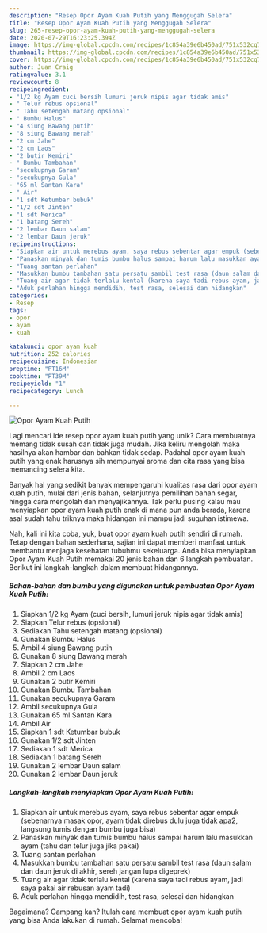 ```yaml
---
description: "Resep Opor Ayam Kuah Putih yang Menggugah Selera"
title: "Resep Opor Ayam Kuah Putih yang Menggugah Selera"
slug: 265-resep-opor-ayam-kuah-putih-yang-menggugah-selera
date: 2020-07-29T16:23:25.394Z
image: https://img-global.cpcdn.com/recipes/1c854a39e6b450ad/751x532cq70/opor-ayam-kuah-putih-foto-resep-utama.jpg
thumbnail: https://img-global.cpcdn.com/recipes/1c854a39e6b450ad/751x532cq70/opor-ayam-kuah-putih-foto-resep-utama.jpg
cover: https://img-global.cpcdn.com/recipes/1c854a39e6b450ad/751x532cq70/opor-ayam-kuah-putih-foto-resep-utama.jpg
author: Juan Craig
ratingvalue: 3.1
reviewcount: 8
recipeingredient:
- "1/2 kg Ayam cuci bersih lumuri jeruk nipis agar tidak amis"
- " Telur rebus opsional"
- " Tahu setengah matang opsional"
- " Bumbu Halus"
- "4 siung Bawang putih"
- "8 siung Bawang merah"
- "2 cm Jahe"
- "2 cm Laos"
- "2 butir Kemiri"
- " Bumbu Tambahan"
- "secukupnya Garam"
- "secukupnya Gula"
- "65 ml Santan Kara"
- " Air"
- "1 sdt Ketumbar bubuk"
- "1/2 sdt Jinten"
- "1 sdt Merica"
- "1 batang Sereh"
- "2 lembar Daun salam"
- "2 lembar Daun jeruk"
recipeinstructions:
- "Siapkan air untuk merebus ayam, saya rebus sebentar agar empuk (sebenarnya masak opor, ayam tidak direbus dulu juga tidak apa2, langsung tumis dengan bumbu juga bisa)"
- "Panaskan minyak dan tumis bumbu halus sampai harum lalu masukkan ayam (tahu dan telur juga jika pakai)"
- "Tuang santan perlahan"
- "Masukkan bumbu tambahan satu persatu sambil test rasa (daun salam dan daun jeruk di akhir, sereh jangan lupa digeprek)"
- "Tuang air agar tidak terlalu kental (karena saya tadi rebus ayam, jadi saya pakai air rebusan ayam tadi)"
- "Aduk perlahan hingga mendidih, test rasa, selesai dan hidangkan"
categories:
- Resep
tags:
- opor
- ayam
- kuah

katakunci: opor ayam kuah 
nutrition: 252 calories
recipecuisine: Indonesian
preptime: "PT16M"
cooktime: "PT39M"
recipeyield: "1"
recipecategory: Lunch

---
```



![Opor Ayam Kuah Putih](https://img-global.cpcdn.com/recipes/1c854a39e6b450ad/751x532cq70/opor-ayam-kuah-putih-foto-resep-utama.jpg)

Lagi mencari ide resep opor ayam kuah putih yang unik? Cara membuatnya memang tidak susah dan tidak juga mudah. Jika keliru mengolah maka hasilnya akan hambar dan bahkan tidak sedap. Padahal opor ayam kuah putih yang enak harusnya sih mempunyai aroma dan cita rasa yang bisa memancing selera kita.

Banyak hal yang sedikit banyak mempengaruhi kualitas rasa dari opor ayam kuah putih, mulai dari jenis bahan, selanjutnya pemilihan bahan segar, hingga cara mengolah dan menyajikannya. Tak perlu pusing kalau mau menyiapkan opor ayam kuah putih enak di mana pun anda berada, karena asal sudah tahu triknya maka hidangan ini mampu jadi suguhan istimewa.




Nah, kali ini kita coba, yuk, buat opor ayam kuah putih sendiri di rumah. Tetap dengan bahan sederhana, sajian ini dapat memberi manfaat untuk membantu menjaga kesehatan tubuhmu sekeluarga. Anda bisa menyiapkan Opor Ayam Kuah Putih memakai 20 jenis bahan dan 6 langkah pembuatan. Berikut ini langkah-langkah dalam membuat hidangannya.

<!--inarticleads1-->

##### Bahan-bahan dan bumbu yang digunakan untuk pembuatan Opor Ayam Kuah Putih:

1. Siapkan 1/2 kg Ayam (cuci bersih, lumuri jeruk nipis agar tidak amis)
1. Siapkan  Telur rebus (opsional)
1. Sediakan  Tahu setengah matang (opsional)
1. Gunakan  Bumbu Halus
1. Ambil 4 siung Bawang putih
1. Gunakan 8 siung Bawang merah
1. Siapkan 2 cm Jahe
1. Ambil 2 cm Laos
1. Gunakan 2 butir Kemiri
1. Gunakan  Bumbu Tambahan
1. Gunakan secukupnya Garam
1. Ambil secukupnya Gula
1. Gunakan 65 ml Santan Kara
1. Ambil  Air
1. Siapkan 1 sdt Ketumbar bubuk
1. Gunakan 1/2 sdt Jinten
1. Sediakan 1 sdt Merica
1. Sediakan 1 batang Sereh
1. Gunakan 2 lembar Daun salam
1. Gunakan 2 lembar Daun jeruk




<!--inarticleads2-->

##### Langkah-langkah menyiapkan Opor Ayam Kuah Putih:

1. Siapkan air untuk merebus ayam, saya rebus sebentar agar empuk (sebenarnya masak opor, ayam tidak direbus dulu juga tidak apa2, langsung tumis dengan bumbu juga bisa)
1. Panaskan minyak dan tumis bumbu halus sampai harum lalu masukkan ayam (tahu dan telur juga jika pakai)
1. Tuang santan perlahan
1. Masukkan bumbu tambahan satu persatu sambil test rasa (daun salam dan daun jeruk di akhir, sereh jangan lupa digeprek)
1. Tuang air agar tidak terlalu kental (karena saya tadi rebus ayam, jadi saya pakai air rebusan ayam tadi)
1. Aduk perlahan hingga mendidih, test rasa, selesai dan hidangkan




Bagaimana? Gampang kan? Itulah cara membuat opor ayam kuah putih yang bisa Anda lakukan di rumah. Selamat mencoba!

